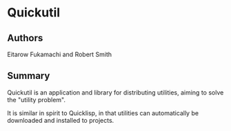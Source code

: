 Quickutil
=========

Authors
-------

Eitarow Fukamachi and Robert Smith


Summary
-------

Quickutil is an application and library for distributing utilities,
aiming to solve the "utility problem".

It is similar in spirit to Quicklisp, in that utilities can
automatically be downloaded and installed to projects.

